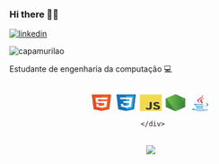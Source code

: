 ### Hi there 👋😄 
[![linkedin](https://img.shields.io/badge/LinkedIn-0077B5?style=for-the-badge&logo=linkedin&logoColor=white=https://www.linkedin.com/in/murilo-scanholato-472483239/)](https://www.linkedin.com/in/murilo-scanholato-472483239/)

![capamurilao](https://github.com/Scanholato/Scanholato/assets/133668651/21017ed8-ad04-41d1-bd37-b60ab169dcdc)



Estudante de engenharia da computação 💻


 
</div>
  
<div align="center">
  <div style="display: inline_block"><br>
       <img align="center" alt="Rick-HTML" height="30" width="40" src="https://raw.githubusercontent.com/devicons/devicon/master/icons/html5/html5-original.svg">
    <img align="center" alt="Rick-CSS" height="30" width="40" src="https://raw.githubusercontent.com/devicons/devicon/master/icons/css3/css3-original.svg">
    <img align="center" alt="JavaScript" height="30" width="40" src="https://raw.githubusercontent.com/devicons/devicon/master/icons/javascript/javascript-original.svg">
    <img align="center" alt="Node.js" height="30" width="40" src="https://raw.githubusercontent.com/devicons/devicon/master/icons/nodejs/nodejs-original.svg">
    <img align="center" alt="Java" height="30" width="40" src="https://raw.githubusercontent.com/devicons/devicon/master/icons/java/java-original.svg">

     </div>
  
  <div align="center">

  <br>
    
  <img height="180em" src="https://github-readme-stats.vercel.app/api/top-langs/?username=scanholato&layout=compact&langs_count=7&theme=tokyonight"/>
    
  <a href="https://github.com/Scanholato">
  
</div>

